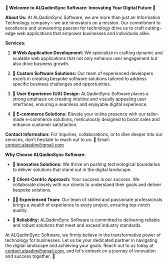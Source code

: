 
**🚀 Welcome to ALQadimSync Software: Innovating Your Digital Future 🚀**

**About Us:**
At ALQadimSync Software, we are more than just an Information Technology company – we are innovators on a mission. Our commitment to excellence and unwavering passion for technology drive us to craft cutting-edge web applications that empower businesses and individuals alike. 

**Services:**
1. **🌐 Web Application Development:** We specialize in crafting dynamic and scalable web applications that not only enhance user engagement but also drive business growth.

2. **🔧 Custom Software Solutions:** Our team of experienced developers excels in creating bespoke software solutions tailored to address specific business challenges and opportunities.

3. **🎨 User Experience (UX) Design:** ALQadimSync Software places a strong emphasis on creating intuitive and visually appealing user interfaces, ensuring a seamless and enjoyable digital experience.

4. **🛒 E-commerce Solutions:** Elevate your online presence with our tailor-made e-commerce solutions, meticulously designed to boost sales and enhance customer satisfaction.

**Contact Information:**
For inquiries, collaborations, or to dive deeper into our services, don't hesitate to reach out to us:
📧 Email: contact.alqadim@gmail.com

**Why Choose ALQadimSync Software:**
- **🚀 Innovative Solutions:** We thrive on pushing technological boundaries to deliver solutions that stand out in the digital landscape.

- **🤝 Client-Centric Approach:** Your success is our success. We collaborate closely with our clients to understand their goals and deliver bespoke solutions.

- **👩‍💻 Experienced Team:** Our team of skilled and passionate professionals brings a wealth of experience to every project, ensuring top-notch quality.

- **🔐 Reliability:** ALQadimSync Software is committed to delivering reliable and robust solutions that meet and exceed industry standards.

At ALQadimSync Software, we firmly believe in the transformative power of technology for businesses. Let us be your dedicated partner in navigating the digital landscape and achieving your goals. Reach out to us today at contact.alqadim@gmail.com, and let's embark on a journey of innovation and success together. 🚀



